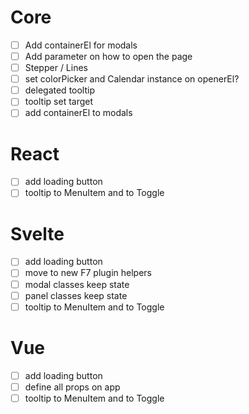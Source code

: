 # Core

- [ ] Add containerEl for modals
- [ ] Add parameter on how to open the page
- [ ] Stepper / Lines
- [ ] set colorPicker and Calendar instance on openerEl?
- [ ] delegated tooltip
- [ ] tooltip set target
- [ ] add containerEl to modals

# React

- [ ] add loading button
- [ ] tooltip to MenuItem and to Toggle

# Svelte

- [ ] add loading button
- [ ] move to new F7 plugin helpers
- [ ] modal classes keep state
- [ ] panel classes keep state
- [ ] tooltip to MenuItem and to Toggle

# Vue

- [ ] add loading button
- [ ] define all props on app
- [ ] tooltip to MenuItem and to Toggle
